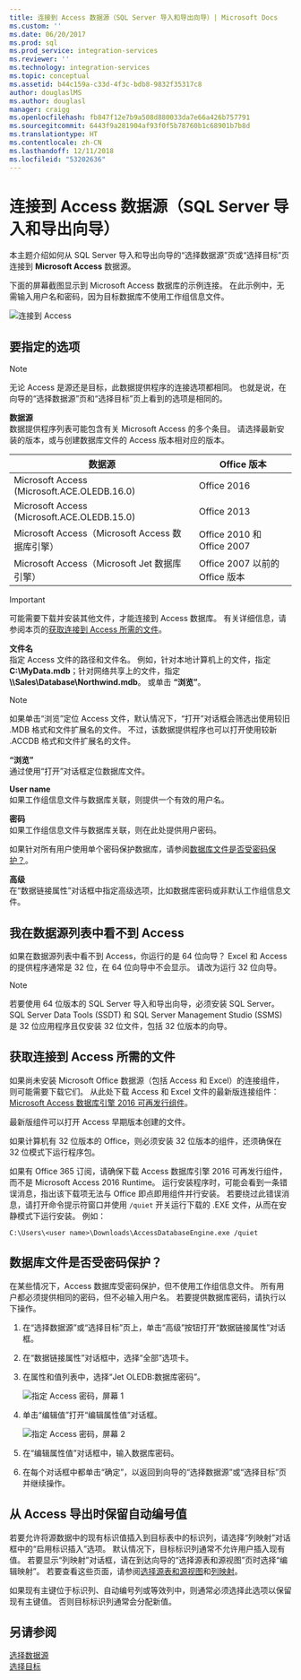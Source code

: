 ```yaml
---
title: 连接到 Access 数据源（SQL Server 导入和导出向导）| Microsoft Docs
ms.custom: ''
ms.date: 06/20/2017
ms.prod: sql
ms.prod_service: integration-services
ms.reviewer: ''
ms.technology: integration-services
ms.topic: conceptual
ms.assetid: b44c159a-c33d-4f3c-bdb8-9832f35317c8
author: douglaslMS
ms.author: douglasl
manager: craigg
ms.openlocfilehash: fb847f12e7b9a508d880033da7e66a426b757791
ms.sourcegitcommit: 6443f9a281904af93f0f5b78760b1c68901b7b8d
ms.translationtype: HT
ms.contentlocale: zh-CN
ms.lasthandoff: 12/11/2018
ms.locfileid: "53202636"
---
```

# <a name="connect-to-an-access-data-source-sql-server-import-and-export-wizard"></a>连接到 Access 数据源（SQL Server 导入和导出向导）
本主题介绍如何从 SQL Server 导入和导出向导的“选择数据源”页或“选择目标”页连接到 **Microsoft Access** 数据源。

下面的屏幕截图显示到 Microsoft Access 数据库的示例连接。 在此示例中，无需输入用户名和密码，因为目标数据库不使用工作组信息文件。

![连接到 Access](../../integration-services/import-export-data/media/connect-to-access.jpg)

## <a name="options-to-specify"></a>要指定的选项

> [!NOTE]
> 无论 Access 是源还是目标，此数据提供程序的连接选项都相同。 也就是说，在向导的“选择数据源”页和“选择目标”页上看到的选项是相同的。

**数据源**  
数据提供程序列表可能包含有关 Microsoft Access 的多个条目。 请选择最新安装的版本，或与创建数据库文件的 Access 版本相对应的版本。

|数据源|Office 版本|
|-------|-------|
|Microsoft Access (Microsoft.ACE.OLEDB.16.0)|Office 2016|
|Microsoft Access (Microsoft.ACE.OLEDB.15.0)|Office 2013|
|Microsoft Access（Microsoft Access 数据库引擎）|Office 2010 和 Office 2007|
|Microsoft Access（Microsoft Jet 数据库引擎）|Office 2007 以前的 Office 版本|

> [!IMPORTANT]
> 可能需要下载并安装其他文件，才能连接到 Access 数据库。 有关详细信息，请参阅本页的[获取连接到 Access 所需的文件](#officeDownloads)。

 **文件名**  
指定 Access 文件的路径和文件名。 例如，针对本地计算机上的文件，指定 **C:\\MyData.mdb**；针对网络共享上的文件，指定 **\\\\Sales\\Database\\Northwind.mdb**。 或单击 **“浏览”**。 

> [!NOTE]
> 如果单击“浏览”定位 Access 文件，默认情况下，“打开”对话框会筛选出使用较旧 .MDB 格式和文件扩展名的文件。 不过，该数据提供程序也可以打开使用较新 .ACCDB 格式和文件扩展名的文件。
  
 **“浏览”**  
 通过使用“打开”对话框定位数据库文件。  
  
 **User name**  
如果工作组信息文件与数据库关联，则提供一个有效的用户名。  
  
 **密码**  
如果工作组信息文件与数据库关联，则在此处提供用户密码。
 
如果针对所有用户使用单个密码保护数据库，请参阅[数据库文件是否受密码保护？](#database_password)。
  
 **高级**  
在“数据链接属性”对话框中指定高级选项，比如数据库密码或非默认工作组信息文件。  

## <a name="i-dont-see-access-in-the-list-of-data-sources"></a>我在数据源列表中看不到 Access
如果在数据源列表中看不到 Access，你运行的是 64 位向导？ Excel 和 Access 的提供程序通常是 32 位，在 64 位向导中不会显示。 请改为运行 32 位向导。

> [!NOTE]
> 若要使用 64 位版本的 SQL Server 导入和导出向导，必须安装 SQL Server。 SQL Server Data Tools (SSDT) 和 SQL Server Management Studio (SSMS) 是 32 位应用程序且仅安装 32 位文件，包括 32 位版本的向导。

## <a name="officeDownloads"></a>获取连接到 Access 所需的文件  
如果尚未安装 Microsoft Office 数据源（包括 Access 和 Excel）的连接组件，则可能需要下载它们。 从此处下载 Access 和 Excel 文件的最新版连接组件：[Microsoft Access 数据库引擎 2016 可再发行组件](https://www.microsoft.com/download/details.aspx?id=54920)。
  
最新版组件可以打开 Access 早期版本创建的文件。

如果计算机有 32 位版本的 Office，则必须安装 32 位版本的组件，还须确保在 32 位模式下运行程序包。

如果有 Office 365 订阅，请确保下载 Access 数据库引擎 2016 可再发行组件，而不是 Microsoft Access 2016 Runtime。 运行安装程序时，可能会看到一条错误消息，指出该下载项无法与 Office 即点即用组件并行安装。 若要绕过此错误消息，请打开命令提示符窗口并使用 `/quiet` 开关运行下载的 .EXE 文件，从而在安静模式下运行安装。 例如：

`C:\Users\<user name>\Downloads\AccessDatabaseEngine.exe /quiet`

## <a name="database_password"></a> 数据库文件是否受密码保护？
在某些情况下，Access 数据库受密码保护，但不使用工作组信息文件。 所有用户都必须提供相同的密码，但不必输入用户名。 若要提供数据库密码，请执行以下操作。

1.  在“选择数据源”或“选择目标”页上，单击“高级”按钮打开“数据链接属性”对话框。  
2.  在“数据链接属性”对话框中，选择“全部”选项卡。  
3.  在属性和值列表中，选择“Jet OLEDB:数据库密码”。   
    
    ![指定 Access 密码，屏幕 1](../../integration-services/import-export-data/media/specify-access-password-screen-1.jpg) 
4.  单击“编辑值”打开“编辑属性值”对话框。  
    
    ![指定 Access 密码，屏幕 2](../../integration-services/import-export-data/media/specify-access-password-screen-2.jpg)
5.  在“编辑属性值”对话框中，输入数据库密码。
6.  在每个对话框中都单击“确定”，以返回到向导的“选择数据源”或“选择目标”页并继续操作。

## <a name="keep-your-autonumber-values-when-you-export-from-access"></a>从 Access 导出时保留自动编号值
若要允许将源数据中的现有标识值插入到目标表中的标识列，请选择“列映射”对话框中的“启用标识插入”选项。 默认情况下，目标标识列通常不允许用户插入现有值。 若要显示“列映射”对话框，请在到达向导的“选择源表和源视图”页时选择“编辑映射”。 若要查看这些页面，请参阅[选择源表和源视图](../../integration-services/import-export-data/select-source-tables-and-views-sql-server-import-and-export-wizard.md)和[列映射](../../integration-services/import-export-data/column-mappings-sql-server-import-and-export-wizard.md)。

如果现有主键位于标识列、自动编号列或等效列中，则通常必须选择此选项以保留现有主键值。 否则目标标识列通常会分配新值。

## <a name="see-also"></a>另请参阅
[选择数据源](../../integration-services/import-export-data/choose-a-data-source-sql-server-import-and-export-wizard.md)  
[选择目标](../../integration-services/import-export-data/choose-a-destination-sql-server-import-and-export-wizard.md)

